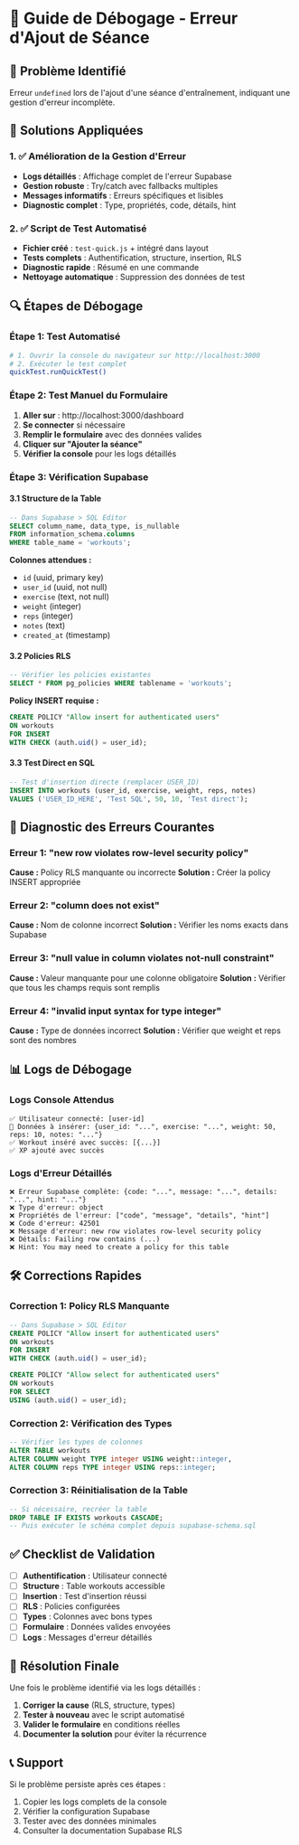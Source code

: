 # 🔧 Guide de Débogage - Erreur d'Ajout de Séance

## 🎯 Problème Identifié
Erreur `undefined` lors de l'ajout d'une séance d'entraînement, indiquant une gestion d'erreur incomplète.

## 🚀 Solutions Appliquées

### 1. ✅ Amélioration de la Gestion d'Erreur
- **Logs détaillés** : Affichage complet de l'erreur Supabase
- **Gestion robuste** : Try/catch avec fallbacks multiples
- **Messages informatifs** : Erreurs spécifiques et lisibles
- **Diagnostic complet** : Type, propriétés, code, détails, hint

### 2. ✅ Script de Test Automatisé
- **Fichier créé** : `test-quick.js` + intégré dans layout
- **Tests complets** : Authentification, structure, insertion, RLS
- **Diagnostic rapide** : Résumé en une commande
- **Nettoyage automatique** : Suppression des données de test

## 🔍 Étapes de Débogage

### Étape 1: Test Automatisé
```bash
# 1. Ouvrir la console du navigateur sur http://localhost:3000
# 2. Exécuter le test complet
quickTest.runQuickTest()
```

### Étape 2: Test Manuel du Formulaire
1. **Aller sur** : http://localhost:3000/dashboard
2. **Se connecter** si nécessaire
3. **Remplir le formulaire** avec des données valides
4. **Cliquer sur "Ajouter la séance"**
5. **Vérifier la console** pour les logs détaillés

### Étape 3: Vérification Supabase

#### 3.1 Structure de la Table
```sql
-- Dans Supabase > SQL Editor
SELECT column_name, data_type, is_nullable 
FROM information_schema.columns 
WHERE table_name = 'workouts';
```

**Colonnes attendues :**
- `id` (uuid, primary key)
- `user_id` (uuid, not null)
- `exercise` (text, not null)
- `weight` (integer)
- `reps` (integer)
- `notes` (text)
- `created_at` (timestamp)

#### 3.2 Policies RLS
```sql
-- Vérifier les policies existantes
SELECT * FROM pg_policies WHERE tablename = 'workouts';
```

**Policy INSERT requise :**
```sql
CREATE POLICY "Allow insert for authenticated users"
ON workouts
FOR INSERT
WITH CHECK (auth.uid() = user_id);
```

#### 3.3 Test Direct en SQL
```sql
-- Test d'insertion directe (remplacer USER_ID)
INSERT INTO workouts (user_id, exercise, weight, reps, notes)
VALUES ('USER_ID_HERE', 'Test SQL', 50, 10, 'Test direct');
```

## 🐛 Diagnostic des Erreurs Courantes

### Erreur 1: "new row violates row-level security policy"
**Cause :** Policy RLS manquante ou incorrecte
**Solution :** Créer la policy INSERT appropriée

### Erreur 2: "column does not exist"
**Cause :** Nom de colonne incorrect
**Solution :** Vérifier les noms exacts dans Supabase

### Erreur 3: "null value in column violates not-null constraint"
**Cause :** Valeur manquante pour une colonne obligatoire
**Solution :** Vérifier que tous les champs requis sont remplis

### Erreur 4: "invalid input syntax for type integer"
**Cause :** Type de données incorrect
**Solution :** Vérifier que weight et reps sont des nombres

## 📊 Logs de Débogage

### Logs Console Attendus
```
✅ Utilisateur connecté: [user-id]
📝 Données à insérer: {user_id: "...", exercise: "...", weight: 50, reps: 10, notes: "..."}
✅ Workout inséré avec succès: [{...}]
✅ XP ajouté avec succès
```

### Logs d'Erreur Détaillés
```
❌ Erreur Supabase complète: {code: "...", message: "...", details: "...", hint: "..."}
❌ Type d'erreur: object
❌ Propriétés de l'erreur: ["code", "message", "details", "hint"]
❌ Code d'erreur: 42501
❌ Message d'erreur: new row violates row-level security policy
❌ Détails: Failing row contains (...)
❌ Hint: You may need to create a policy for this table
```

## 🛠️ Corrections Rapides

### Correction 1: Policy RLS Manquante
```sql
-- Dans Supabase > SQL Editor
CREATE POLICY "Allow insert for authenticated users"
ON workouts
FOR INSERT
WITH CHECK (auth.uid() = user_id);

CREATE POLICY "Allow select for authenticated users"
ON workouts
FOR SELECT
USING (auth.uid() = user_id);
```

### Correction 2: Vérification des Types
```sql
-- Vérifier les types de colonnes
ALTER TABLE workouts 
ALTER COLUMN weight TYPE integer USING weight::integer,
ALTER COLUMN reps TYPE integer USING reps::integer;
```

### Correction 3: Réinitialisation de la Table
```sql
-- Si nécessaire, recréer la table
DROP TABLE IF EXISTS workouts CASCADE;
-- Puis exécuter le schéma complet depuis supabase-schema.sql
```

## ✅ Checklist de Validation

- [ ] **Authentification** : Utilisateur connecté
- [ ] **Structure** : Table workouts accessible
- [ ] **Insertion** : Test d'insertion réussi
- [ ] **RLS** : Policies configurées
- [ ] **Types** : Colonnes avec bons types
- [ ] **Formulaire** : Données valides envoyées
- [ ] **Logs** : Messages d'erreur détaillés

## 🎯 Résolution Finale

Une fois le problème identifié via les logs détaillés :

1. **Corriger la cause** (RLS, structure, types)
2. **Tester à nouveau** avec le script automatisé
3. **Valider le formulaire** en conditions réelles
4. **Documenter la solution** pour éviter la récurrence

## 📞 Support

Si le problème persiste après ces étapes :
1. Copier les logs complets de la console
2. Vérifier la configuration Supabase
3. Tester avec des données minimales
4. Consulter la documentation Supabase RLS 